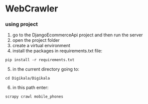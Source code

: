 # WebCrawler

### using project
1. go to the DjangoEcommerceApi project and then run the server
2. open the project folder
3. create a virtual environment
4. install the packages in requirements.txt file:
```
pip install -r requirements.txt
```
5.  in the current directory going to:
```
cd Digikala/Digikala
```
6. in this path enter:
```
scrapy crawl mobile_phones
```